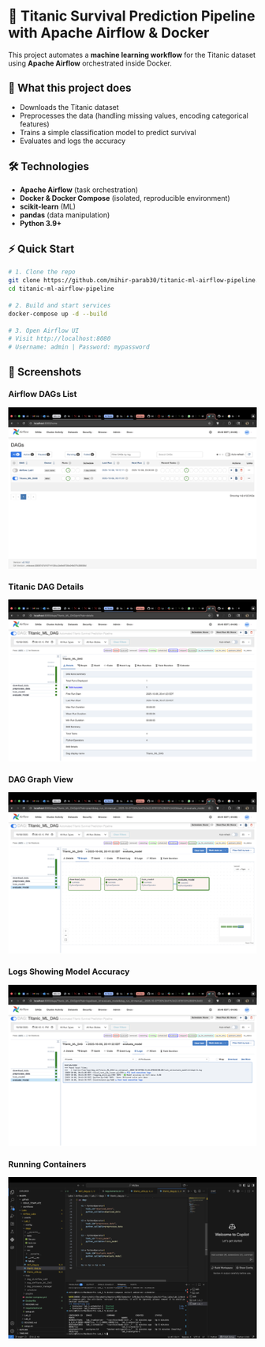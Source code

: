 # 🚀 Titanic Survival Prediction Pipeline with Apache Airflow & Docker

This project automates a **machine learning workflow** for the Titanic dataset using **Apache Airflow** orchestrated inside Docker.

## 📌 What this project does
- Downloads the Titanic dataset
- Preprocesses the data (handling missing values, encoding categorical features)
- Trains a simple classification model to predict survival
- Evaluates and logs the accuracy

## 🛠️ Technologies
- **Apache Airflow** (task orchestration)
- **Docker & Docker Compose** (isolated, reproducible environment)
- **scikit-learn** (ML)
- **pandas** (data manipulation)
- **Python 3.9+**

## ⚡ Quick Start

```bash
# 1. Clone the repo
git clone https://github.com/mihir-parab30/titanic-ml-airflow-pipeline.git
cd titanic-ml-airflow-pipeline

# 2. Build and start services
docker-compose up -d --build

# 3. Open Airflow UI
# Visit http://localhost:8080
# Username: admin | Password: mypassword
```
## 📸 Screenshots

### Airflow DAGs List
![Airflow DAGs List](screenshots/airflow_dag_list.png)

### Titanic DAG Details
![Titanic DAG Details](screenshots/titanic_dag_details.png)

### DAG Graph View
![DAG Graph](screenshots/titanic_dag_graph.png)

### Logs Showing Model Accuracy
![Evaluation Logs](screenshots/titanic_dag_logs.png)

### Running Containers
![Docker ps output](screenshots/docker_ps.png)
